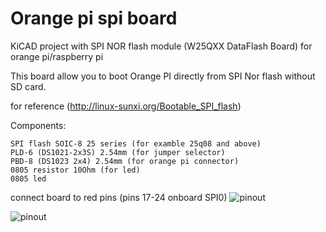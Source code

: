 # Orange pi spi board
KiCAD project with SPI NOR flash module (W25QXX DataFlash Board) for orange pi/raspberry pi

This board allow you to boot Orange PI directly from SPI Nor flash without SD card.

  for reference (http://linux-sunxi.org/Bootable_SPI_flash)

Components:
```
SPI flash SOIC-8 25 series (for examble 25q08 and above)
PLD-6 (DS1021-2x3S) 2.54mm (for jumper selector)
PBD-8 (DS1023 2x4) 2.54mm (for orange pi connector)
0805 resistor 10Ohm (for led)
0805 led 
```

connect board to red pins (pins 17-24 onboard SPI0)
![pinout](https://github.com/ktkd/rpi_spi_board/raw/master/orangepi-pinout.png)


![pinout](https://github.com/ktkd/rpi_spi_board/raw/master/kicad_spi_nor_opi.png)
